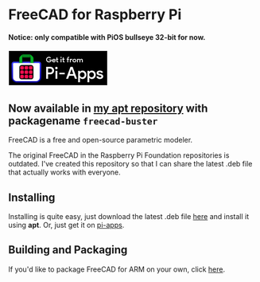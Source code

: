 # FreeCAD for Raspberry Pi

#### Notice: only compatible with PiOS bullseye 32-bit for now.

[![badge](https://github.com/Botspot/pi-apps/blob/master/icons/badge.png?raw=true)](https://github.com/Botspot/pi-apps)  

## Now available in [my apt repository](https://github.com/raspbian-addons/raspbian-addons) with packagename `freecad-buster`

FreeCAD is a free and open-source parametric modeler. 

The original FreeCAD in the Raspberry Pi Foundation repositories is outdated. I've created this repository so that I can share the latest .deb file that actually works with everyone.

## Installing
Installing is quite easy, just download the latest .deb file [here](https://github.com/ryanfortner/freecad-rpi/releases/latest) and install it using **apt**. Or, just get it on [pi-apps](https://github.com/Botspot/pi-apps/).

## Building and Packaging
If you'd like to package FreeCAD for ARM on your own, click [here](https://github.com/ryanfortner/freecad-rpi/blob/main/PACKAGE.md).
